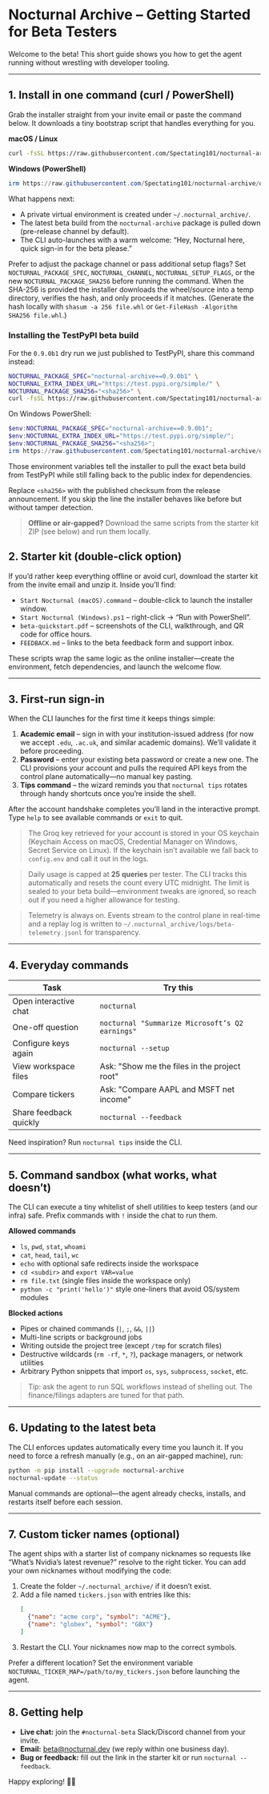 # Nocturnal Archive – Getting Started for Beta Testers

Welcome to the beta! This short guide shows you how to get the agent running without wrestling with developer tooling.

---

## 1. Install in one command (curl / PowerShell)
Grab the installer straight from your invite email or paste the command below. It downloads a tiny bootstrap script that handles everything for you.

**macOS / Linux**

```bash
curl -fsSL https://raw.githubusercontent.com/Spectating101/nocturnal-archive/overnight-backup-20251003/installers/nocturnal-install.sh | bash
```

**Windows (PowerShell)**

```powershell
irm https://raw.githubusercontent.com/Spectating101/nocturnal-archive/overnight-backup-20251003/installers/nocturnal-install.ps1 | iex
```

What happens next:
- A private virtual environment is created under `~/.nocturnal_archive/`.
- The latest beta build from the `nocturnal-archive` package is pulled down (pre-release channel by default).
- The CLI auto-launches with a warm welcome: “Hey, Nocturnal here, quick sign-in for the beta please.”

Prefer to adjust the package channel or pass additional setup flags? Set `NOCTURNAL_PACKAGE_SPEC`, `NOCTURNAL_CHANNEL`, `NOCTURNAL_SETUP_FLAGS`, or the new `NOCTURNAL_PACKAGE_SHA256` before running the command. When the SHA-256 is provided the installer downloads the wheel/source into a temp directory, verifies the hash, and only proceeds if it matches. (Generate the hash locally with `shasum -a 256 file.whl` or `Get-FileHash -Algorithm SHA256 file.whl`.)

### Installing the TestPyPI beta build
For the 
`0.9.0b1` dry run we just published to TestPyPI, share this command instead:

```bash
NOCTURNAL_PACKAGE_SPEC="nocturnal-archive==0.9.0b1" \
NOCTURNAL_EXTRA_INDEX_URL="https://test.pypi.org/simple/" \
NOCTURNAL_PACKAGE_SHA256="<sha256>" \
curl -fsSL https://raw.githubusercontent.com/Spectating101/nocturnal-archive/overnight-backup-20251003/installers/nocturnal-install.sh | bash
```

On Windows PowerShell:

```powershell
$env:NOCTURNAL_PACKAGE_SPEC="nocturnal-archive==0.9.0b1";
$env:NOCTURNAL_EXTRA_INDEX_URL="https://test.pypi.org/simple/";
$env:NOCTURNAL_PACKAGE_SHA256="<sha256>";
irm https://raw.githubusercontent.com/Spectating101/nocturnal-archive/overnight-backup-20251003/installers/nocturnal-install.ps1 | iex
```

Those environment variables tell the installer to pull the exact beta build from TestPyPI while still falling back to the public index for dependencies.

Replace `<sha256>` with the published checksum from the release announcement. If you skip the line the installer behaves like before but without tamper detection.

> **Offline or air-gapped?** Download the same scripts from the starter kit ZIP (see below) and run them locally.

## 2. Starter kit (double-click option)
If you’d rather keep everything offline or avoid curl, download the starter kit from the invite email and unzip it. Inside you’ll find:

- `Start Nocturnal (macOS).command` – double-click to launch the installer window.
- `Start Nocturnal (Windows).ps1` – right-click → “Run with PowerShell”.
- `beta-quickstart.pdf` – screenshots of the CLI, walkthrough, and QR code for office hours.
- `FEEDBACK.md` – links to the beta feedback form and support inbox.

These scripts wrap the same logic as the online installer—create the environment, fetch dependencies, and launch the welcome flow.

---

## 3. First‑run sign-in
When the CLI launches for the first time it keeps things simple:
1. **Academic email** – sign in with your institution-issued address (for now we accept `.edu`, `.ac.uk`, and similar academic domains). We’ll validate it before proceeding.
2. **Password** – enter your existing beta password or create a new one. The CLI provisions your account and pulls the required API keys from the control plane automatically—no manual key pasting.
3. **Tips command** – the wizard reminds you that `nocturnal tips` rotates through handy shortcuts once you’re inside the shell.

After the account handshake completes you’ll land in the interactive prompt. Type `help` to see available commands or `exit` to quit.

> The Groq key retrieved for your account is stored in your OS keychain (Keychain Access on macOS, Credential Manager on Windows, Secret Service on Linux). If the keychain isn’t available we fall back to `config.env` and call it out in the logs.

> Daily usage is capped at **25 queries** per tester. The CLI tracks this automatically and resets the count every UTC midnight. The limit is sealed to your beta build—environment tweaks are ignored, so reach out if you need a higher allowance for testing.

> Telemetry is always on. Events stream to the control plane in real-time and a replay log is written to `~/.nocturnal_archive/logs/beta-telemetry.jsonl` for transparency.

---

## 4. Everyday commands
| Task | Try this |
|------|----------|
| Open interactive chat | `nocturnal` |
| One-off question | `nocturnal "Summarize Microsoft’s Q2 earnings"` |
| Configure keys again | `nocturnal --setup` |
| View workspace files | Ask: "Show me the files in the project root" |
| Compare tickers | Ask: "Compare AAPL and MSFT net income" |
| Share feedback quickly | `nocturnal --feedback` |

Need inspiration? Run `nocturnal tips` inside the CLI.

---

## 5. Command sandbox (what works, what doesn’t)
The CLI can execute a tiny whitelist of shell utilities to keep testers (and our infra) safe. Prefix commands with `!` inside the chat to run them.

**Allowed commands**

- `ls`, `pwd`, `stat`, `whoami`
- `cat`, `head`, `tail`, `wc`
- `echo` with optional safe redirects inside the workspace
- `cd <subdir>` and `export VAR=value`
- `rm file.txt` (single files inside the workspace only)
- `python -c "print('hello')"` style one-liners that avoid OS/system modules

**Blocked actions**

- Pipes or chained commands (`|`, `;`, `&&`, `||`)
- Multi-line scripts or background jobs
- Writing outside the project tree (except `/tmp` for scratch files)
- Destructive wildcards (`rm -rf`, `*`, `?`), package managers, or network utilities
- Arbitrary Python snippets that import `os`, `sys`, `subprocess`, `socket`, etc.

> Tip: ask the agent to run SQL workflows instead of shelling out. The finance/filings adapters are tuned for that path.

---

## 6. Updating to the latest beta
The CLI enforces updates automatically every time you launch it. If you need to force a refresh manually (e.g., on an air-gapped machine), run:

```bash
python -m pip install --upgrade nocturnal-archive
nocturnal-update --status
```

Manual commands are optional—the agent already checks, installs, and restarts itself before each session.

---

## 7. Custom ticker names (optional)
The agent ships with a starter list of company nicknames so requests like “What’s Nvidia’s latest revenue?” resolve to the right ticker. You can add your own nicknames without modifying the code:

1. Create the folder `~/.nocturnal_archive/` if it doesn’t exist.
2. Add a file named `tickers.json` with entries like this:
   ```json
   [
     {"name": "acme corp", "symbol": "ACME"},
     {"name": "globex", "symbol": "GBX"}
   ]
   ```
3. Restart the CLI. Your nicknames now map to the correct symbols.

Prefer a different location? Set the environment variable `NOCTURNAL_TICKER_MAP=/path/to/my_tickers.json` before launching the agent.

---

## 8. Getting help
- **Live chat:** join the `#nocturnal-beta` Slack/Discord channel from your invite.
- **Email:** beta@nocturnal.dev (we reply within one business day).
- **Bug or feedback:** fill out the link in the starter kit or run `nocturnal --feedback`.

Happy exploring! 🦉✨
